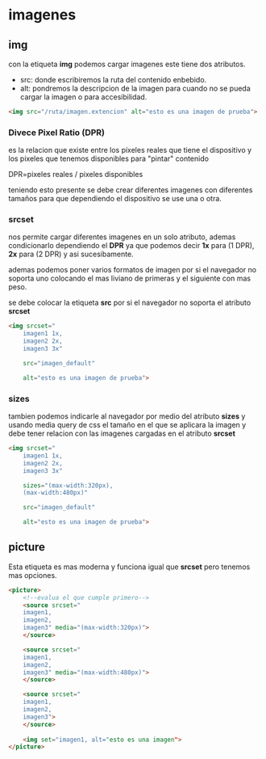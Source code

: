 # imagenes


## img
con la etiqueta **img** podemos cargar imagenes este tiene dos atributos.

+ src: donde escribiremos la ruta del contenido enbebido.
+ alt: pondremos la descripcion de la imagen para cuando no se pueda cargar la imagen o para accesibilidad.

```HTML
<img src="/ruta/imagen.extencion" alt="esto es una imagen de prueba">
```

### Divece Pixel Ratio (DPR)

es la relacion que existe entre los píxeles reales que tiene el dispositivo y los pixeles que tenemos disponibles para "pintar" contenido

DPR=pixeles reales / pixeles disponibles

teniendo esto presente se debe crear diferentes imagenes con diferentes tamaños para que dependiendo el dispositivo se use una o otra.

### srcset

nos permite cargar diferentes imagenes en un solo atributo, ademas condicionarlo dependiendo el **DPR** ya que podemos decir **1x** para (1 DPR), **2x** para (2 DPR) y asi sucesibamente.

ademas podemos poner varios formatos de imagen por si el navegador no soporta uno colocando el mas liviano de primeras y el siguiente con mas peso.

se debe colocar la etiqueta **src** por si el navegador no soporta el atributo **srcset**

```HTML
<img srcset="
    imagen1 1x,
    imagen2 2x,
    imagen3 3x" 

    src="imagen_default"

    alt="esto es una imagen de prueba">
```

### sizes

tambien podemos indicarle al navegador por medio del atributo **sizes** y usando media query de css el tamaño en el que se aplicara la imagen y debe tener relacion con las imagenes cargadas en el atributo **srcset**

```HTML
<img srcset="
    imagen1 1x,
    imagen2 2x,
    imagen3 3x" 

    sizes="(max-width:320px),
    (max-width:480px)"

    src="imagen_default"

    alt="esto es una imagen de prueba">
```

## picture

Esta etiqueta es mas moderna y funciona igual que **srcset** pero tenemos mas opciones.

```HTML
<picture>
    <!--evalua el que cumple primero-->
    <source srcset="
    imagen1,
    imagen2,
    imagen3" media="(max-width:320px)">
    </source>

    <source srcset="
    imagen1,
    imagen2,
    imagen3" media="(max-width:480px)">
    </source>

    <source srcset="
    imagen1,
    imagen2,
    imagen3">
    </source>
    
    <img set="imagen1, alt="esto es una imagen">
</picture>
```